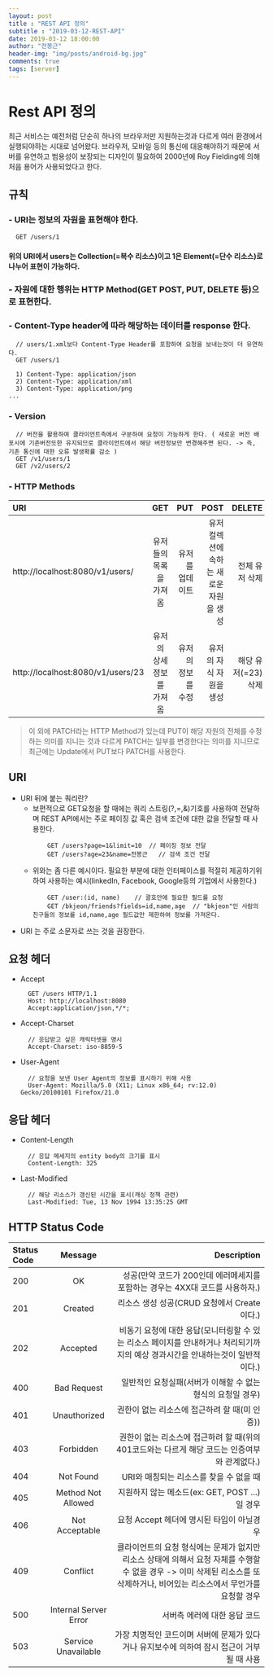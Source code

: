 ```yaml
---
layout: post
title : "REST API 정의"
subtitle : "2019-03-12-REST-API"
date: 2019-03-12 18:00:00
author: "전봉근"
header-img: "img/posts/android-bg.jpg"
comments: true
tags: [server]
---
```


# Rest API 정의
최근 서비스는 예전처럼 단순히 하나의 브라우저만 지원하는것과 다르게 여러 환경에서 실행되야하는 시대로 넘어왔다. 브라우저, 모바일 등의 통신에 대응해야하기 때문에 서버를 유연하고 범용성이 보장되는 디자인이 필요하여 2000년에 Roy Fielding에 의해 처음 용어가 사용되었다고 한다.


## 규칙
### - URI는 **정보의 자원**을 표현해야 한다. 
  ```
    GET /users/1
  ```
  #### 위의 URI에서 users는 Collection(=복수 리소스)이고 1은 Element(=단수 리소스)로 나누어 표현이 가능하다.
### - 자원에 대한 행위는 HTTP Method(GET POST, PUT, DELETE 등)으로 표현한다.
### - Content-Type header에 따라 해당하는 데이터를 response 한다.
  ```
    // users/1.xml보다 Content-Type Header를 포함하여 요청을 보내는것이 더 유연하다.
    GET /users/1

    1) Content-Type: application/json
    2) Content-Type: application/xml
    3) Content-Type: application/png
  ...
  ```
### - Version
  ```
    // 버전을 활용하여 클라이언트측에서 구분하여 요청이 가능하게 한다. ( 새로운 버전 배포시에 기존버전또한 유지되므로 클라이언트에서 해당 버전정보만 변경해주면 된다. -> 즉, 기존 통신에 대한 오류 발생확률 감소 )
    GET /v1/users/1
    GET /v2/users/2
  ```
### - HTTP Methods
| URI | GET | PUT | POST | DELETE |
|:--------|:--------:|--------:|--------:|--------:|
| http://localhost:8080/v1/users/ | 유저들의 목록을 가져옴 | 유저를 업데이트 | 유저 컬렉션에 속하는 새로운 자원을 생성 | 전체 유저 삭제 |
| http://localhost:8080/v1/users/23 | 유저의 상세 정보를 가져옴 | 유저의 정보를 수정 | 유저의 자식 자원을 생성 | 해당 유저(=23) 삭제 |
> 이 외에 PATCH라는 HTTP Method가 있는데 PUT이 해당 자원의 전체를 수정하는 의미를 지니는 것과 다르게 PATCH는 일부를 변경한다는 의미를 지니므로 최근에는 Update에서 PUT보다 PATCH를 사용한다.

## URI
- URI 뒤에 붙는 쿼리란?
  - 보편적으로 GET요청을 할 때에는 쿼리 스트링(?,=,&)기호를 사용하여 전달하며 REST API에서는 주로 페이징 값 혹은 검색 조건에 대한 값을 전달할 때 사용한다.
    ```
        GET /users?page=1&limit=10  // 페이징 정보 전달
        GET /users?age=23&name=전봉근   // 검색 조건 전달
    ```
  - 위와는 좀 다른 예시이다. 필요한 부분에 대한 인터페이스를 적절히 제공하기위하여 사용하는 예시(linkedIn, Facebook, Google등의 기업에서 사용한다.)
    ```
        GET /user:(id, name)    // 괄호안에 필요한 필드를 요청
        GET /bkjeon/friends?fields=id,name,age  // "bkjeon"인 사람의 친구들의 정보를 id,name,age 필드값만 제한하여 정보를 가져온다.
    ```
- URI 는 주로 소문자로 쓰는 것을 권장한다.


## 요청 헤더
- Accept
  ```
    GET /users HTTP/1.1
    Host: http://localhost:8080
    Accept:application/json,*/*;
  ```
- Accept-Charset
  ```
    // 응답받고 싶은 캐릭터셋을 명시
    Accept-Charset: iso-8859-5
  ```

- User-Agent
  ```
    // 요청을 보낸 User Agent의 정보를 표시하기 위해 사용
    User-Agent: Mozilla/5.0 (X11; Linux x86_64; rv:12.0) Gecko/20100101 Firefox/21.0
  ```


## 응답 헤더
- Content-Length
  ```
    // 응답 메세지의 entity body의 크기를 표시
    Content-Length: 325
  ```

- Last-Modified
  ```
    // 해당 리소스가 갱신된 시간을 표시(캐싱 정책 관련)
    Last-Modified: Tue, 13 Nov 1994 13:35:25 GMT
  ```


## HTTP Status Code
| Status Code | Message | Description |
|:--------|:--------:|--------:|
| 200 | OK | 성공(만약 코드가 200인데 에러메세지를 포함하는 경우는 4XX대 코드를 사용하자.) |
| 201 | Created | 리소스 생성 성공(CRUD 요청에서 Create이다.) |
| 202 | Accepted | 비동기 요청에 대한 응답(모니터링할 수 있는 리소스 페이지를 안내하거나 처리되기까지의 예상 경과시간을 안내하는것이 일반적이다.) |
| 400 | Bad Request | 일반적인 요청실패(서버가 이해할 수 없는 형식의 요청일 경우) |
| 401 | Unauthorized | 권한이 없는 리소스에 접근하려 할 때(미 인증)) |
| 403 | Forbidden | 권한이 없는 리소스에 접근하려 할 때(위의 401코드와는 다르게 해당 코드는 인증여부와 관계없다.) |
| 404 | Not Found | URI와 매칭되는 리소스를 찾을 수 없을 때 |
| 405 | Method Not Allowed | 지원하지 않는 메소드(ex: GET, POST ...)일 경우 |
| 406 | Not Acceptable | 요청 Accept 헤더에 명시된 타입이 아닐경우 |
| 409 | Conflict | 클라이언트의 요청 형식에는 문제가 없지만 리소스 상태에 의해서 요청 자체를 수행할 수 없을 경우 -> 이미 삭제된 리소스를 또 삭제하거나, 비어있는 리소스에서 무언가를 요청할 경우 |
| 500 | Internal Server Error | 서버측 에러에 대한 응답 코드 |
| 503 | Service Unavailable | 가장 치명적인 코드이며 서버에 문제가 있다거나 유지보수에 의하여 잠시 접근이 거부 될 때 사용 |